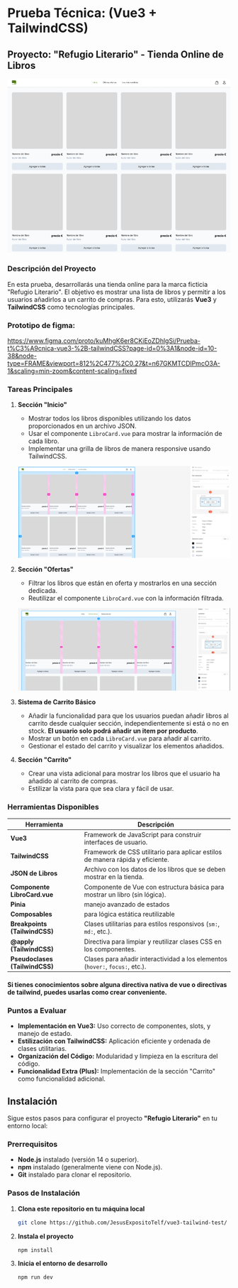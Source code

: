 # Prueba Técnica: (Vue3 + TailwindCSS)

## Proyecto: "Refugio Literario" - Tienda Online de Libros

![img.png](img.png)

### Descripción del Proyecto

En esta prueba, desarrollarás una tienda online para la marca ficticia "Refugio Literario". El objetivo es mostrar una lista de libros y permitir a los usuarios añadirlos a un carrito de compras. Para esto, utilizarás **Vue3** y **TailwindCSS** como tecnologías principales.


### Prototipo de figma:

https://www.figma.com/proto/kuMhgK6er8CKiEoZDhlgSi/Prueba-t%C3%A9cnica-vue3-%2B-tailwindCSS?page-id=0%3A1&node-id=10-38&node-type=FRAME&viewport=812%2C477%2C0.27&t=n67GKMTCDlPmcO3A-1&scaling=min-zoom&content-scaling=fixed

### Tareas Principales

1. **Sección "Inicio"**
    - Mostrar todos los libros disponibles utilizando los datos proporcionados en un archivo JSON.
    - Usar el componente `LibroCard.vue` para mostrar la información de cada libro.
    - Implementar una grilla de libros de manera responsive usando TailwindCSS.

   ![img_1.png](img_1.png)

2. **Sección "Ofertas"**
    - Filtrar los libros que están en oferta y mostrarlos en una sección dedicada.
    - Reutilizar el componente `LibroCard.vue` con la información filtrada.

   ![img_2.png](img_2.png)

3. **Sistema de Carrito Básico**
    - Añadir la funcionalidad para que los usuarios puedan añadir libros al carrito desde cualquier sección, independientemente si está o no en stock. **El usuario solo podrá añadir un item por producto**.
    - Mostrar un botón en cada `LibroCard.vue` para añadir al carrito.
    - Gestionar el estado del carrito y visualizar los elementos añadidos.

4. **Sección "Carrito"**
    - Crear una vista adicional para mostrar los libros que el usuario ha añadido al carrito de compras.
    - Estilizar la vista para que sea clara y fácil de usar.

### Herramientas Disponibles

| **Herramienta**                | **Descripción**                                                                |
|--------------------------------|--------------------------------------------------------------------------------|
| **Vue3**                       | Framework de JavaScript para construir interfaces de usuario.                  |
| **TailwindCSS**                | Framework de CSS utilitario para aplicar estilos de manera rápida y eficiente. |
| **JSON de Libros**             | Archivo con los datos de los libros que se deben mostrar en la tienda.         |
| **Componente LibroCard.vue**   | Componente de Vue con estructura básica para mostrar un libro (sin lógica).    |
| **Pinia**                      | manejo avanzado de estados                                                     |
| **Composables**                | para lógica estática reutilizable                                              |
| **Breakpoints (TailwindCSS)**  | Clases utilitarias para estilos responsivos (`sm:`, `md:`, etc.).              |
| **@apply (TailwindCSS)**       | Directiva para limpiar y reutilizar clases CSS en los componentes.             |
| **Pseudoclases (TailwindCSS)** | Clases para añadir interactividad a los elementos (`hover:`, `focus:`, etc.).  |

#### Si tienes conocimientos sobre alguna directiva nativa de vue o directivas de tailwind, puedes usarlas como crear conveniente.

### Puntos a Evaluar

- **Implementación en Vue3:** Uso correcto de componentes, slots, y manejo de estado.
- **Estilización con TailwindCSS:** Aplicación eficiente y ordenada de clases utilitarias.
- **Organización del Código:** Modularidad y limpieza en la escritura del código.
- **Funcionalidad Extra (Plus):** Implementación de la sección "Carrito" como funcionalidad adicional.

## Instalación

Sigue estos pasos para configurar el proyecto **"Refugio Literario"** en tu entorno local:

### Prerrequisitos

- **Node.js** instalado (versión 14 o superior).
- **npm** instalado (generalmente viene con Node.js).
- **Git** instalado para clonar el repositorio.

### Pasos de Instalación

1. **Clona este repositorio en tu máquina local**

   ```bash
   git clone https://github.com/JesusExpositoTelf/vue3-tailwind-test/

2. **Instala el proyecto**

   ```bash
   npm install

3. **Inicia el entorno de desarrollo**

   ```bash
   npm run dev
